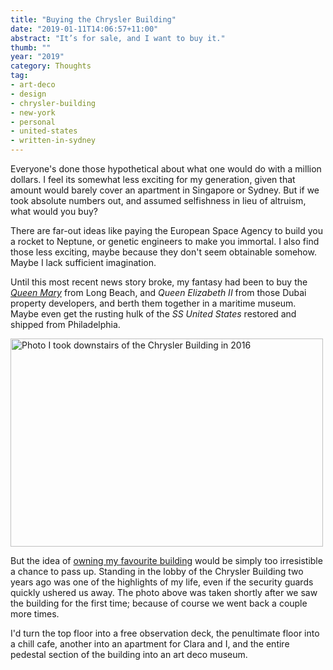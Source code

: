 ```yaml
---
title: "Buying the Chrysler Building"
date: "2019-01-11T14:06:57+11:00"
abstract: "It’s for sale, and I want to buy it."
thumb: ""
year: "2019"
category: Thoughts
tag:
- art-deco
- design
- chrysler-building
- new-york
- personal
- united-states
- written-in-sydney
---
```

Everyone's done those hypothetical about what one would do with a million dollars. I feel its somewhat less exciting for my generation, given that amount would barely cover an apartment in Singapore or Sydney. But if we took absolute numbers out, and assumed selfishness in lieu of altruism, what would you buy?

There are far-out ideas like paying the European Space Agency to build you a rocket to Neptune, or genetic engineers to make you immortal. I also find those less exciting, maybe because they don't seem obtainable somehow. Maybe I lack sufficient imagination.

Until this most recent news story broke, my fantasy had been to buy the *[Queen Mary]* from Long Beach, and *Queen Elizabeth II* from those Dubai property developers, and berth them together in a maritime museum. Maybe even get the rusting hulk of the *SS United States* restored and shipped from Philadelphia.

<p><img src="https://rubenerd.com/files/photos/photo-2016-10-05-chrysler-building@1x.jpg" srcset="https://rubenerd.com/files/photos/photo-2016-10-05-chrysler-building@1x.jpg 1x, https://rubenerd.com/files/photos/photo-2016-10-05-chrysler-building@2x.jpg 2x" alt="Photo I took downstairs of the Chrysler Building in 2016" style="width:500px; height:333px;" /></p>

But the idea of [owning my favourite building] would be simply too irresistible a chance to pass up. Standing in the lobby of the Chrysler Building two years ago was one of the highlights of my life, even if the security guards quickly ushered us away. The photo above was taken shortly after we saw the building for the first time; because of course we went back a couple more times.

I'd turn the top floor into a free observation deck, the penultimate floor into a chill cafe, another into an apartment for Clara and I, and the entire pedestal section of the building into an art deco museum.

[owning my favourite building]: https://www.nytimes.com/reuters/2019/01/09/business/09reuters-chrysler-building-sale.html
[Queen Mary]: https://rubenerd.com/visiting-the-rms-queen-mary/

